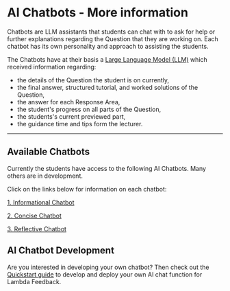 # AI Chatbots - More information

Chatbots are LLM assistants that students can chat with to ask for help or further explanations regarding the Question that they are working on. Each chatbot has its own personality and approach to assisting the students.

The Chatbots have at their basis a [Large Language Model (LLM)](https://en.wikipedia.org/wiki/Large_language_model) which received information regarding:

- the details of the Question the student is on currently,
- the final answer, structured tutorial, and worked solutions of the Question,
- the answer for each Response Area,
- the student's progress on all parts of the Question,
- the students's current previewed part,
- the guidance time and tips form the lecturer.

---

## Available Chatbots

Currently the students have access to the following AI Chatbots. Many others are in development.

Click on the links below for information on each chatbot:

[1. Informational Chatbot](https://github.com/lambda-feedback/informationalChatFunction/blob/main/docs/user.md)


[2. Concise Chatbot](https://github.com/lambda-feedback/conciseChatFunction/blob/main/docs/user.md)


[3. Reflective Chatbot](https://github.com/lambda-feedback/reflectiveChatFunction/blob/main/docs/user.md)


## AI Chatbot Development

Are you interested in developing your own chatbot? Then check out the [Quickstart guide](quickstart.md) to develop and deploy your own AI chat function for Lambda Feedback.
